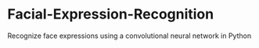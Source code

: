 # Facial-Expression-Recognition
Recognize face expressions using a convolutional neural network in Python
